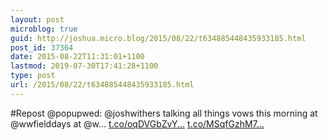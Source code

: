 ```yaml
---
layout: post
microblog: true
guid: http://joshua.micro.blog/2015/08/22/t634885448435933185.html
post_id: 37364
date: 2015-08-22T11:31:01+1100
lastmod: 2019-07-30T17:41:28+1100
type: post
url: /2015/08/22/t634885448435933185.html
---
```

#Repost @popupwed: @joshwithers talking all things vows this morning at @wwfielddays at @w… [t.co/oqDVGbZvY...](http://t.co/oqDVGbZvYr) [t.co/MSqfGzhM7...](http://t.co/MSqfGzhM7O)
